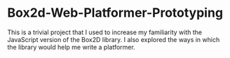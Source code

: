 # Box2d-Web-Platformer-Prototyping
This is a trivial project that I used to increase my familiarity with the JavaScript version of the Box2D library. I also explored the ways in which the library would help me write a platformer.
